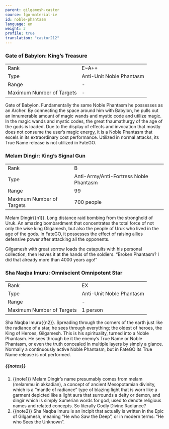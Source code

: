 ```yaml
---
parent: gilgamesh-caster
source: fgo-material-iv
id: noble-phantasm
language: en
weight: 3
profile: true
translation: "castor212"
---
```


### Gate of Babylon: King’s Treasure

<table>
  <tr><td>Rank</td><td>E~A++</td></tr>
  <tr><td>Type</td><td>Anti-Unit Noble Phantasm</td></tr>
  <tr><td>Range</td><td>-</td></tr>
  <tr><td>Maximum Number of Targets</td><td>-</td></tr>
</table>

Gate of Babylon.
Fundamentally the same Noble Phantasm he possesses as an Archer.
By connecting the space around him with Babylon, he pulls out an innumerable amount of magic wands and mystic code and utilize magic. In the magic wands and mystic codes, the great thaumathurgy of the age of the gods is loaded. Due to the display of effects and invocation that mostly does not consume the user’s magic energy, it is a Noble Phantasm that excels in its extraordinary cost performance.
Utilized in normal attacks, its True Name release is not utilized in FateGO.

### Melam Dingir: King’s Signal Gun

<table>
  <tr><td>Rank</td><td>B</td></tr>
  <tr><td>Type</td><td>Anti-Army/Anti-Fortress Noble Phantasm</td></tr>
  <tr><td>Range</td><td>99</td></tr>
  <tr><td>Maximum Number of Targets</td><td>700 people</td></tr>
</table>

Melam Dingir{{n1}}.
Long distance raid bombing from the stronghold of Uruk. An amazing bombardment that concentrates the total force of not only the wise king Gilgamesh, but also the people of Uruk who lived in the age of the gods. In FateGO, it possesses the effect of raising allies defensive power after attacking all the opponents.

Gilgamesh with great sorrow loads the catapults with his personal collection, then leaves it at the hands of the soldiers.
“Broken Phantasm? I did that already more than 4000 years ago!”

### Sha Naqba Imuru: Omniscient Omnipotent Star

<table>
  <tr><td>Rank</td><td>EX</td></tr>
  <tr><td>Type</td><td>Anti-Unit Noble Phantasm</td></tr>
  <tr><td>Range</td><td>-</td></tr>
  <tr><td>Maximum Number of Targets</td><td>1 person</td></tr>
</table>

Sha Naqba Imuru{{n2}}.
Spreading through the corners of the earth just like the radiance of a star, he sees through everything; the oldest of heroes, the King of Heroes, Gilgamesh. This is his spirituality, turned into a Noble Phantasm.
He sees through be it the enemy’s True Name or Noble Phantasm, or even the truth concealed in multiple layers by simply a glance.
Normally a continuously active Noble Phantasm, but in FateGO its True Name release is not performed.

##### {{notes}}

1. {{note1}} Melam Dingir’s name presumably comes from melam (melammu in akkadian), a concept of ancient Mesopotamian divinity, which is a “mantle of radiance” type of blazing light that is worn like a garment depicted like a light aura that surrounds a deity or demon, and dingir which is simply Sumerian words for god, used to denote religious names and related concepts. So literally Godly Divine Radiance?
2. {{note2}} Sha Naqba Imuru is an incipit that actually is written in the Epic of Gilgamesh, meaning “He who Saw the Deep”, or in modern terms: “He who Sees the Unknown”.
